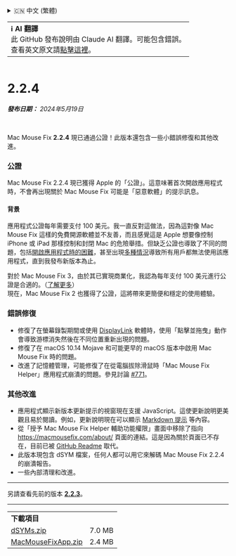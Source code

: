 <details>
<summary>🇨🇳 中文 (繁體)</summary>

[🇬🇧 English (GitHub)](https://github.com/noah-nuebling/mac-mouse-fix/releases/tag/2.2.4)\
[🇦🇩 Català](https://redirect.macmousefix.com/?target=mmf-release&tag=2.2.4&locale=ca)\
[🇩🇪 Deutsch](https://redirect.macmousefix.com/?target=mmf-release&tag=2.2.4&locale=de)\
[🇪🇸 Español](https://redirect.macmousefix.com/?target=mmf-release&tag=2.2.4&locale=es)\
[🇫🇷 Français](https://redirect.macmousefix.com/?target=mmf-release&tag=2.2.4&locale=fr)\
[🇮🇩 Indonesia](https://redirect.macmousefix.com/?target=mmf-release&tag=2.2.4&locale=id)\
[🇮🇹 Italiano](https://redirect.macmousefix.com/?target=mmf-release&tag=2.2.4&locale=it)\
[🇭🇺 Magyar](https://redirect.macmousefix.com/?target=mmf-release&tag=2.2.4&locale=hu)\
[🇳🇱 Nederlands](https://redirect.macmousefix.com/?target=mmf-release&tag=2.2.4&locale=nl)\
[🇵🇱 Polski](https://redirect.macmousefix.com/?target=mmf-release&tag=2.2.4&locale=pl)\
[🇧🇷 Português (Brasil)](https://redirect.macmousefix.com/?target=mmf-release&tag=2.2.4&locale=pt-BR)\
[🇵🇹 Português (Portugal)](https://redirect.macmousefix.com/?target=mmf-release&tag=2.2.4&locale=pt-PT)\
[🇷🇴 Română](https://redirect.macmousefix.com/?target=mmf-release&tag=2.2.4&locale=ro)\
[🇸🇪 Svenska](https://redirect.macmousefix.com/?target=mmf-release&tag=2.2.4&locale=sv)\
[🇻🇳 Tiếng Việt](https://redirect.macmousefix.com/?target=mmf-release&tag=2.2.4&locale=vi)\
[🇹🇷 Türkçe](https://redirect.macmousefix.com/?target=mmf-release&tag=2.2.4&locale=tr)\
[🇨🇿 Čeština](https://redirect.macmousefix.com/?target=mmf-release&tag=2.2.4&locale=cs)\
[🇬🇷 Ελληνικά](https://redirect.macmousefix.com/?target=mmf-release&tag=2.2.4&locale=el)\
[🇷🇺 Русский](https://redirect.macmousefix.com/?target=mmf-release&tag=2.2.4&locale=ru)\
[🇺🇦 Українська](https://redirect.macmousefix.com/?target=mmf-release&tag=2.2.4&locale=uk)\
[🇮🇱 עברית](https://redirect.macmousefix.com/?target=mmf-release&tag=2.2.4&locale=he)\
[🇸🇦 العربية](https://redirect.macmousefix.com/?target=mmf-release&tag=2.2.4&locale=ar)\
[🇮🇳 हिन्दी](https://redirect.macmousefix.com/?target=mmf-release&tag=2.2.4&locale=hi)\
[🇹🇭 ไทย](https://redirect.macmousefix.com/?target=mmf-release&tag=2.2.4&locale=th)\
[🇨🇳 中文 (简体)](https://redirect.macmousefix.com/?target=mmf-release&tag=2.2.4&locale=zh-Hans)\
**🇨🇳 中文 (繁體)**\
[🇭🇰 中文（香港)](https://redirect.macmousefix.com/?target=mmf-release&tag=2.2.4&locale=zh-HK)\
[🇯🇵 日本語](https://redirect.macmousefix.com/?target=mmf-release&tag=2.2.4&locale=ja)\
[🇰🇷 한국어](https://redirect.macmousefix.com/?target=mmf-release&tag=2.2.4&locale=ko)\
[Help translate Mac Mouse Fix to different languages!](https://github.com/noah-nuebling/mac-mouse-fix/discussions/731)
</details>
<table align=><td>
<b>ℹ️ AI 翻譯</b><br>
此 GitHub 發布說明由 Claude AI 翻譯。可能包含錯誤。<br>
查看英文原文請<a href="https://github.com/noah-nuebling/mac-mouse-fix/releases/tag/2.2.4">點擊這裡</a>。
</td></table>

<table></table>

# 2.2.4
***發布日期：** 2024年5月19日*

<br>

Mac Mouse Fix **2.2.4** 現已通過公證！此版本還包含一些小錯誤修復和其他改進。

### **公證**

Mac Mouse Fix 2.2.4 現已獲得 Apple 的「公證」。這意味著首次開啟應用程式時，不會再出現關於 Mac Mouse Fix 可能是「惡意軟體」的提示訊息。

#### 背景

應用程式公證每年需要支付 100 美元。我一直反對這做法，因為這對像 Mac Mouse Fix 這樣的免費開源軟體並不友善，而且感覺這是 Apple 想要像控制 iPhone 或 iPad 那樣控制和封閉 Mac 的危險舉措。但缺乏公證也導致了不同的問題，包括[開啟應用程式時的困難](https://github.com/noah-nuebling/mac-mouse-fix/discussions/114)，甚至出現[多種情況](https://github.com/noah-nuebling/mac-mouse-fix/issues/95)導致所有用戶都無法使用該應用程式，直到我發布新版本為止。

對於 Mac Mouse Fix 3，由於其已實現商業化，我認為每年支付 100 美元進行公證是合適的。（[了解更多](https://redirect.macmousefix.com/?target=mmf-release&tag=3.0.0&locale=zh-Hant)）\
現在，Mac Mouse Fix 2 也獲得了公證，這將帶來更簡便和穩定的使用體驗。

### **錯誤修復**

- 修復了在螢幕錄製期間或使用 [DisplayLink](https://www.synaptics.com/products/displaylink-graphics) 軟體時，使用「點擊並拖曳」動作會導致游標消失然後在不同位置重新出現的問題。
- 修復了在 macOS 10.14 Mojave 和可能更早的 macOS 版本中啟用 Mac Mouse Fix 時的問題。
- 改進了記憶體管理，可能修復了在從電腦拔除滑鼠時「Mac Mouse Fix Helper」應用程式崩潰的問題。參見討論 [#771](https://github.com/noah-nuebling/mac-mouse-fix/discussions/771)。

### **其他改進**

- 應用程式顯示新版本更新提示的視窗現在支援 JavaScript。這使更新說明更美觀且易於閱讀。例如，更新說明現在可以顯示 [Markdown 提示](https://github.com/orgs/community/discussions/16925) 等內容。
- 從「授予 Mac Mouse Fix Helper 輔助功能權限」畫面中移除了指向 https://macmousefix.com/about/ 頁面的連結。這是因為關於頁面已不存在，目前已被 [GitHub Readme](https://github.com/noah-nuebling/mac-mouse-fix) 取代。
- 此版本現包含 dSYM 檔案，任何人都可以用它來解碼 Mac Mouse Fix 2.2.4 的崩潰報告。
- 一些內部清理和改進。

---

另請查看先前的版本 [**2.2.3**](https://redirect.macmousefix.com/?target=mmf-release&tag=2.2.3&locale=zh-Hant)。

---

<table align="start">
<tr>
    <td colspan=2>
        <b>下載項目</b>
    </td>
</tr>
<tr>
    <td><a href="https://github.com/noah-nuebling/mac-mouse-fix/releases/download/2.2.4/dSYMs.zip">dSYMs.zip</a></td>
    <td>7.0 MB</td>
</tr>
<tr>
    <td><a href="https://github.com/noah-nuebling/mac-mouse-fix/releases/download/2.2.4/MacMouseFixApp.zip">MacMouseFixApp.zip</a></td>
    <td>2.4 MB</td>
</tr>
</table>